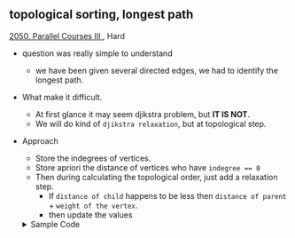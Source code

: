 ## topological sorting, longest path
[2050. Parallel Courses III ](https://leetcode.com/problems/parallel-courses-iii/), Hard
 - question was really simple to understand
     - we have been given several directed edges, we had to identify the longest path.
 - What make it difficult.
   - At first glance it may seem djikstra problem, but **IT IS NOT**.
   - We will do kind of `djikstra relaxation`, but at topological step.
 - Approach
   - Store the indegrees of vertices.
   - Store apriori the distance of vertices who have `indegree == 0`
   - Then during calculating the topological order, just add a relaxation step.
     - If `distance of child` happens to be less then `distance of parent` + `weight of the vertex`.
     - then update the values
   <details>
   <summary>Sample Code</summary>

     ```cpp

     vector<vector<int>> graph(n); 
        vector<int> inDegree(n), dist(n, 0);
        for (auto& i: relations) {
            int a = i[0], b = i[1];
            a --, b --;
            graph[a].push_back(b);
            inDegree[b] ++;
        }
        queue<int> qu; 
        for (int i = 0; i < n; i++) {
            if (inDegree[i] == 0) {
                qu.push(i);
                dist[i] = time[i];
            }
        }
        
        while (!qu.empty()) {
            auto u = qu.front(); 
            qu.pop();
            
            for (auto& v: graph[u]) {
                dist[v] = max(dist[v], dist[u] + time[v]);
                if (--inDegree[v] == 0) {
                    qu.push(v);
                }
            }
        }
        return *max_element(begin(dist), end(dist));


     ```
  </details>
